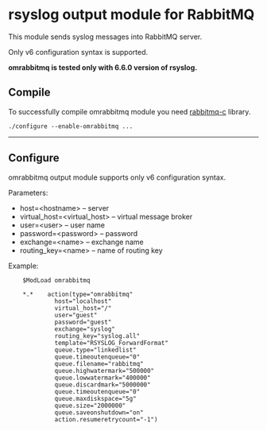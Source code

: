 
# rsyslog output module for RabbitMQ

This module sends syslog messages into RabbitMQ server.

Only v6 configuration syntax is supported.

**omrabbitmq is tested only with 6.6.0 version of rsyslog.**


## Compile
To successfully compile omrabbitmq module you need [rabbitmq-c](https://github.com/alanxz/rabbitmq-c) library.

    ./configure --enable-omrabbitmq ...


----
## Configure

omrabbitmq output module supports only v6 configuration syntax.

Parameters:

* host=&lt;hostname&gt; &#8211; server
* virtual_host=&lt;virtual\_host&gt; &#8211; virtual  message  broker
* user=&lt;user&gt; &#8211; user name
* password=&lt;password&gt; &#8211; password
* exchange=&lt;name&gt; &#8211; exchange name
* routing_key=&lt;name&gt; &#8211; name of routing key


Example:

        $ModLoad omrabbitmq

        *.*    action(type="omrabbitmq" 
                 host="localhost"
                 virtual_host="/"
                 user="guest"
                 password="guest"
                 exchange="syslog"
                 routing_key="syslog.all"
                 template="RSYSLOG_ForwardFormat"
                 queue.type="linkedlist"
                 queue.timeoutenqueue="0"
                 queue.filename="rabbitmq"
                 queue.highwatermark="500000"
                 queue.lowwatermark="400000"
                 queue.discardmark="5000000"
                 queue.timeoutenqueue="0"
                 queue.maxdiskspace="5g"
                 queue.size="2000000"
                 queue.saveonshutdown="on"
                 action.resumeretrycount="-1")


